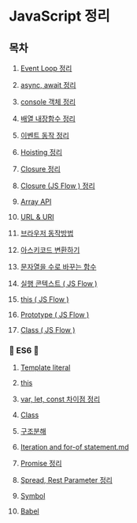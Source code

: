 # JavaScript 정리



## 목차

1. [Event Loop 정리](https://github.com/souvenir718/TIL/blob/master/JS/JS%20-%20Event%20Loop.md)

2. [async, await 정리](https://github.com/souvenir718/TIL/blob/master/JS/JS%20-%20async%EC%99%80%20await.md)

3. [console 객체 정리](https://github.com/souvenir718/TIL/blob/master/JS/JS%20-%20console%20%EA%B0%9D%EC%B2%B4.md)

4. [배열 내장함수 정리](https://github.com/souvenir718/TIL/blob/master/JS/JS%20-%20%EB%B0%B0%EC%97%B4%20%EB%82%B4%EC%9E%A5%ED%95%A8%EC%88%98.md)

5. [이벤트 동작 정리](https://github.com/souvenir718/TIL/blob/master/JS/JS%20-%20%EC%9D%B4%EB%B2%A4%ED%8A%B8%EC%9D%98%20%EB%8F%99%EC%9E%91.md)

6. [Hoisting 정리](https://github.com/souvenir718/TIL/blob/master/JS/JS%20-%20Hositing.md)

7. [Closure 정리](https://github.com/souvenir718/TIL/blob/master/JS/JS%20-%20Closure.md)

8. [Closure (JS Flow ) 정리](https://github.com/souvenir718/TIL/blob/master/JS/JS%20Closure(JS%20Flow).md)

9. [Array API](https://github.com/souvenir718/TIL/blob/master/JS/JS%20-%20Array%20API.md)

10. [URL & URI](https://github.com/souvenir718/TIL/blob/master/JS/JS%20-%20URL%20%26%20URI.md)

12. [브라우저 동작방법](https://github.com/souvenir718/TIL/blob/master/JS/JS%20-%20%EB%B8%8C%EB%9D%BC%EC%9A%B0%EC%A0%80%20%EB%8F%99%EC%9E%91%20%EB%B0%A9%EB%B2%95.md)

12. [아스키코드 변환하기](https://github.com/souvenir718/TIL/blob/master/JS/JS%20-%20%EC%95%84%EC%8A%A4%ED%82%A4%EC%BD%94%EB%93%9C%20%EB%B3%80%ED%99%98%ED%95%98%EA%B8%B0%20(%20charCodeAt%20%20fromCharCode%20).md)

13. [문자열을 수로 바꾸는 함수](https://github.com/souvenir718/TIL/blob/master/JS/JS%20-%20parseFloat()%2C%20parseInt()%20%20%EB%AC%B8%EC%9E%90%EC%97%B4%EC%9D%84%20%EC%88%98%EB%A1%9C%20%EB%B0%94%EA%BE%B8%EB%8A%94%20%ED%95%A8%EC%88%98.md)

14. [실행 콘텍스트 ( JS Flow )](https://github.com/souvenir718/TIL/commit/050d6bb6a39ffd3fecb666065f47a45a999f908f)

15. [this ( JS Flow )](https://github.com/souvenir718/TIL/blob/master/JS/JS%20-%20this%20(%20JS%20Flow%20).md)

16. [Prototype ( JS Flow )](https://github.com/souvenir718/TIL/blob/master/JS/JS%20Prototype%20(%20JS%20Flow%20).md)

17. [Class ( JS Flow )](https://github.com/souvenir718/TIL/blob/master/JS/JS%20-%20Class%20(%20JS%20Flow%20).md)


### :star2: ES6 :star2:

1. [Template literal](https://github.com/souvenir718/TIL/blob/master/JS/JS%20-%20Template%20literal.md)

2. [this](https://github.com/souvenir718/TIL/blob/master/JS/JS%20-%20this%20(%20JS%20Flow%20).md)

3. [var, let, const 차이점 정리](https://github.com/souvenir718/TIL/blob/master/JS/JS%20-%20var%2C%20let%2C%20const.md)

4. [Class](https://github.com/souvenir718/TIL/blob/master/JS/JS%20-%20Class.md)

5. [구조분해](https://github.com/souvenir718/TIL/blob/master/JS/JS%20-%20%EA%B5%AC%EC%A1%B0%EB%B6%84%ED%95%B4.md)

6. [Iteration and for-of statement.md](https://github.com/souvenir718/TIL/blob/master/JS/JS%20-%20Iteration%20and%20for-of%20statement.md)

7. [Promise 정리](https://github.com/souvenir718/TIL/blob/master/JS/JS%20-%20Promise.md)

8. [Spread, Rest Parameter 정리](https://github.com/souvenir718/TIL/blob/master/JS/JS%20-%20Spread%2C%20Rest%20parameter.md)

9. [Symbol](https://github.com/souvenir718/TIL/blob/master/JS/JS%20-%20Symbol.md)

10. [Babel](https://github.com/souvenir718/TIL/blob/master/JS/JS%20-%20this%20(%20JS%20Flow%20).md)

